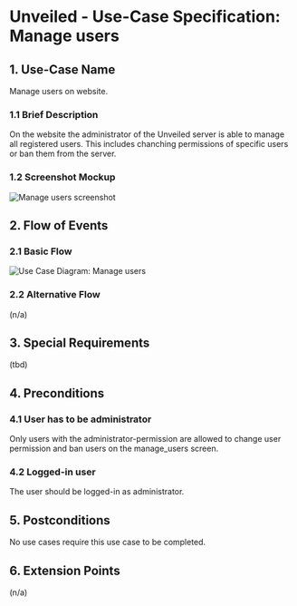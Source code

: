 # Unveiled - Use-Case Specification: Manage users

## 1. Use-Case Name
Manage users on website.

### 1.1 Brief Description
On the website the administrator of the Unveiled server is able to manage all registered users. This includes chanching 
permissions of specific users or ban them from the server.

### 1.2 Screenshot Mockup
![][screenshot]

## 2. Flow of Events

### 2.1 Basic Flow
![][basic flow]

### 2.2 Alternative Flow
(n/a)

## 3. Special Requirements
(tbd)

## 4. Preconditions
### 4.1 User has to be administrator
Only users with the administrator-permission are allowed to change user permission and ban users on the manage_users screen.

### 4.2 Logged-in user
The user should be logged-in as administrator.

## 5. Postconditions
No use cases require this use case to be completed.

## 6. Extension Points
(n/a)

<!-- Link definitions: -->
[basic flow]: https://raw.githubusercontent.com/SAS-Systems/Unveiled-Documentation/master/Bilder/UC_Diagrams/UC_Diagram_Switch_user.png "Use Case Diagram: Manage users"
[screenshot]: https://raw.githubusercontent.com/SAS-Systems/Unveiled-Documentation/master/Bilder/Screenshots_website/manage_users.PNG "Manage users screenshot"
